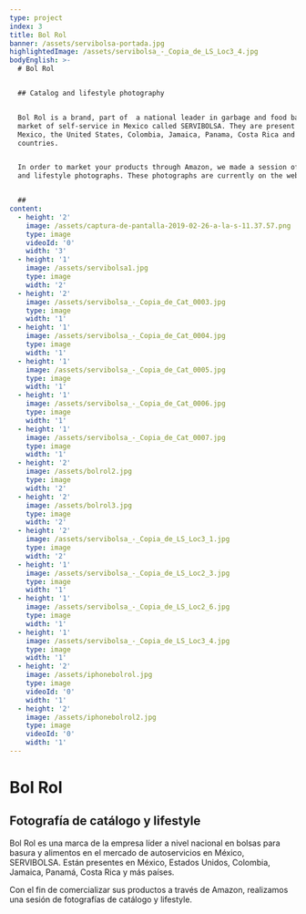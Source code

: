 ```yaml
---
type: project
index: 3
title: Bol Rol
banner: /assets/servibolsa-portada.jpg
highlightedImage: /assets/servibolsa_-_Copia_de_LS_Loc3_4.jpg
bodyEnglish: >-
  # Bol Rol


  ## Catalog and lifestyle photography


  Bol Rol is a brand, part of  a national leader in garbage and food bags in the
  market of self-service in Mexico called SERVIBOLSA. They are present in
  Mexico, the United States, Colombia, Jamaica, Panama, Costa Rica and more
  countries.


  In order to market your products through Amazon, we made a session of catalog
  and lifestyle photographs. These photographs are currently on the website:


  ##
content:
  - height: '2'
    image: /assets/captura-de-pantalla-2019-02-26-a-la-s-11.37.57.png
    type: image
    videoId: '0'
    width: '3'
  - height: '1'
    image: /assets/servibolsa1.jpg
    type: image
    width: '2'
  - height: '2'
    image: /assets/servibolsa_-_Copia_de_Cat_0003.jpg
    type: image
    width: '1'
  - height: '1'
    image: /assets/servibolsa_-_Copia_de_Cat_0004.jpg
    type: image
    width: '1'
  - height: '1'
    image: /assets/servibolsa_-_Copia_de_Cat_0005.jpg
    type: image
    width: '1'
  - height: '1'
    image: /assets/servibolsa_-_Copia_de_Cat_0006.jpg
    type: image
    width: '1'
  - height: '1'
    image: /assets/servibolsa_-_Copia_de_Cat_0007.jpg
    type: image
    width: '1'
  - height: '2'
    image: /assets/bolrol2.jpg
    type: image
    width: '2'
  - height: '2'
    image: /assets/bolrol3.jpg
    type: image
    width: '2'
  - height: '2'
    image: /assets/servibolsa_-_Copia_de_LS_Loc3_1.jpg
    type: image
    width: '2'
  - height: '1'
    image: /assets/servibolsa_-_Copia_de_LS_Loc2_3.jpg
    type: image
    width: '1'
  - height: '1'
    image: /assets/servibolsa_-_Copia_de_LS_Loc2_6.jpg
    type: image
    width: '1'
  - height: '1'
    image: /assets/servibolsa_-_Copia_de_LS_Loc3_4.jpg
    type: image
    width: '1'
  - height: '2'
    image: /assets/iphonebolrol.jpg
    type: image
    videoId: '0'
    width: '1'
  - height: '2'
    image: /assets/iphonebolrol2.jpg
    type: image
    videoId: '0'
    width: '1'
---
```

# Bol Rol

## Fotografía de catálogo y lifestyle

Bol Rol es una marca de la empresa líder a nivel nacional en bolsas para basura y alimentos en el mercado de autoservicios en México, SERVIBOLSA. Están presentes en México, Estados Unidos, Colombia, Jamaica, Panamá, Costa Rica y más países.

Con el fin de comercializar sus productos a través de Amazon, realizamos una sesión de fotografías de catálogo y lifestyle.
